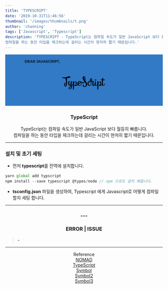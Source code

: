 ```yaml
---
title: 'TYPESCRIPT'
date: '2019-10-31T11:46:56'
thumbnail: '/images/thumbnails/t.png'
author: 'channing'
tags: ['Javascript', 'Typescript']
description: 'TYPESCRIPT - TypeScript는 컴파일 속도가 일반 JavaScript 보다 월등히 빠릅니다.
컴파일을 하는 동안 타입을 체크하는데 걸리는 시간이 현저히 짧기 때문입니다.'
---
```


![TypeScript](./t.png)

<center>

### TypeScript

TypeScript는 컴파일 속도가 일반 JavaScript 보다 월등히 빠릅니다.<br>
컴파일을 하는 동안 타입을 체크하는데 걸리는 시간이 현저히 짧기 때문입니다.

</center>

---

### 설치 및 초기 세팅

- 먼저 **typescript**를 전역에 설치합니다.
  <br>

```javascript
yarn global add typscript
npm install --save typescript @types/node // npm 으로도 설치 해줍니다.
```

- **tsconfig.json** 파일을 생성하여, Typescript 에게 Javascript로 어떻게 컴파일 할지 세팅 합니다.

---

<center>

### ---

### ERROR | ISSUE

</center>

> <b> - </b>

<hr />
<center>

Reference <br>
[NOMAD](https://academy.nomadcoders.co/courses/303219/lectures/4975930)<br>
[TypeScript](http://blog.haandol.com/2017/04/27/typescript2-experss-tutorial-part-one.html)<br>
[Symbol](https://www.freecodecamp.org/news/some-of-javascripts-most-useful-features-can-be-tricky-let-me-explain-them-4003d7bbed32/)<br>
[Symbol2](https://medium.com/sjk5766/es-6-symbol-%EC%9D%B4%EB%9E%80-48c2ad5b054c)<br>
[Symbol3](https://developer.mozilla.org/ko/docs/Web/JavaScript/Reference/Global_Objects/Symbol)

</center>
